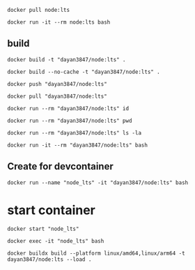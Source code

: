 ````shell
docker pull node:lts
````

````shell
docker run -it --rm node:lts bash
````

## build

````shell
docker build -t "dayan3847/node:lts" .
````

````shell
docker build --no-cache -t "dayan3847/node:lts" .
````

````shell
docker push "dayan3847/node:lts"
````

````shell
docker pull "dayan3847/node:lts"
````

````shell
docker run --rm "dayan3847/node:lts" id
````

````shell
docker run --rm "dayan3847/node:lts" pwd
````

````shell
docker run --rm "dayan3847/node:lts" ls -la
````

````shell
docker run -it --rm "dayan3847/node:lts" bash
````

## Create for devcontainer

````shell
docker run --name "node_lts" -it "dayan3847/node:lts" bash
````

# start container

````shell
docker start "node_lts"
````

````shell
docker exec -it "node_lts" bash
````

````shell
docker buildx build --platform linux/amd64,linux/arm64 -t dayan3847/node:lts --load .
````
